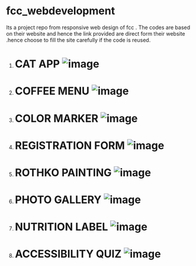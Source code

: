 # fcc_webdevelopment  


Its a project repo from responsive web design of fcc . The codes are based on their website and hence the link provided are direct form their website .hence choose to fill the site carefully if the code is reused.  


1. # CAT APP  ![image](https://user-images.githubusercontent.com/97679329/205502185-f3b79c33-c187-4b73-8bab-175363f57161.png)  
2. # COFFEE MENU  ![image](https://user-images.githubusercontent.com/97679329/205502282-6a964dbc-e5b4-4090-8d4c-6d1e35ce399c.png)  
3. # COLOR MARKER  ![image](https://user-images.githubusercontent.com/97679329/205502334-a2468dca-8e40-442c-801c-d234b28d1660.png)  
4. # REGISTRATION FORM  ![image](https://user-images.githubusercontent.com/97679329/205502062-30933262-bfc3-4e1d-b01e-056c1cf95ee6.png)  
5. # ROTHKO PAINTING  ![image](https://user-images.githubusercontent.com/97679329/208156105-403a8be4-5f83-49be-85f6-7eb8142c8c92.png)
6. # PHOTO GALLERY  ![image](https://user-images.githubusercontent.com/97679329/208237653-8ff4dcba-07fa-43ef-a87f-f0a46bf542f4.png)
7. # NUTRITION LABEL   ![image](https://user-images.githubusercontent.com/97679329/209628637-0455aced-66c6-44f9-a3df-3d2ae01e7aaf.png)
8. # ACCESSIBILITY QUIZ   ![image](https://user-images.githubusercontent.com/97679329/210096176-0fbb56c8-0c5d-4187-91b5-4ec028bf6554.png)




